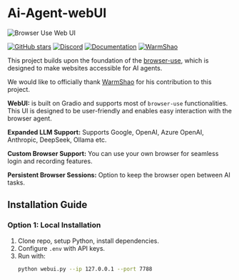 # Ai-Agent-webUI

<img src="./assets/web-ui.png" alt="Browser Use Web UI" width="full"/>

<br/>

[![GitHub stars](https://img.shields.io/github/stars/browser-use/web-ui?style=social)](https://github.com/browser-use/web-ui/stargazers)
[![Discord](https://img.shields.io/discord/1303749220842340412?color=7289DA&label=Discord&logo=discord&logoColor=white)](https://link.browser-use.com/discord)
[![Documentation](https://img.shields.io/badge/Documentation-📕-blue)](https://docs.browser-use.com)
[![WarmShao](https://img.shields.io/twitter/follow/warmshao?style=social)](https://x.com/warmshao)

This project builds upon the foundation of the [browser-use](https://github.com/browser-use/browser-use), which is designed to make websites accessible for AI agents.

We would like to officially thank [WarmShao](https://github.com/warmshao) for his contribution to this project.

**WebUI:** is built on Gradio and supports most of `browser-use` functionalities. This UI is designed to be user-friendly and enables easy interaction with the browser agent.

**Expanded LLM Support:** Supports Google, OpenAI, Azure OpenAI, Anthropic, DeepSeek, Ollama etc.

**Custom Browser Support:** You can use your own browser for seamless login and recording features.

**Persistent Browser Sessions:** Option to keep the browser open between AI tasks.

## Installation Guide

### Option 1: Local Installation
1. Clone repo, setup Python, install dependencies.
2. Configure `.env` with API keys.
3. Run with:
   ```bash
   python webui.py --ip 127.0.0.1 --port 7788
